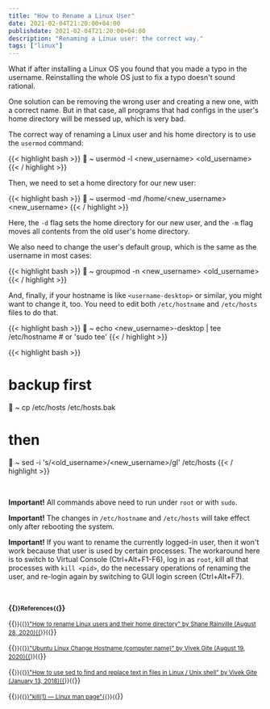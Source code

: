 ```yaml
---
title: "How to Rename a Linux User"
date: 2021-02-04T21:20:00+04:00
publishdate: 2021-02-04T21:20:00+04:00
description: "Renaming a Linux user: the correct way."
tags: ["linux"]
---
```


What if after installing a Linux OS you found that you made a typo in the username. Reinstalling the whole OS just to fix a typo doesn't sound rational.

One solution can be removing the wrong user and creating a new one, with a correct name. But in that case, all programs that had configs in the user's home directory will be messed up, which is very bad. 

The correct way of renaming a Linux user and his home directory is to use the `usermod` command:

{{< highlight bash >}}
🚀 ~ usermod -l <new_username> <old_username>
{{< / highlight >}}

Then, we need to set a home directory for our new user:

{{< highlight bash >}}
🚀 ~ usermod -md /home/<new_username> <new_username>
{{< / highlight >}}

Here, the `-d` flag sets the home directory for our new user, and the `-m` flag moves all contents from the old user's home directory.

We also need to change the user's default group, which is the same as the username in most cases:

{{< highlight bash >}}
🚀 ~ groupmod -n <new_username> <old_username>
{{< / highlight >}}

And, finally, if your hostname is like `<username-desktop>` or similar, you might want to change it, too. You need to edit both `/etc/hostname` and `/etc/hosts` files to do that.

{{< highlight bash >}}
🚀 ~ echo <new_username>-desktop | tee /etc/hostname # or 'sudo tee'
{{< / highlight >}}

{{< highlight bash >}}
# backup first
🚀 ~ cp /etc/hosts /etc/hosts.bak
# then
🚀 ~ sed -i 's/<old_username>/<new_username>/gI' /etc/hosts
{{< / highlight >}}

&nbsp;

**Important!** All commands above need to run under `root` or with `sudo`.

**Important!** The changes in `/etc/hostname` and `/etc/hosts` will take effect only after rebooting the system.

**Important!** If you want to rename the currently logged-in user, then it won't work because that user is used by certain processes. The workaround here is to switch to Virtual Console (Ctrl+Alt+F1-F6), log in as `root`, kill all that processes with `kill <pid>`, do the necessary operations of renaming the user, and re-login again by switching to GUI login screen (Ctrl+Alt+F7).

&nbsp;

**{{<small>}}References{{</small>}}**

{{<small>}}{{<a href="https://www.serverlab.ca/tutorials/linux/administration-linux/how-to-rename-linux-users-and-their-home-directory/" target="_blank" rel="noopener noreferrer">}}"How to rename Linux users and their home directory" by Shane Rainville (August 28, 2020){{</a>}}{{</small>}}&nbsp;

{{<small>}}{{<a href="https://www.cyberciti.biz/faq/ubuntu-change-hostname-command/" target="_blank" rel="noopener noreferrer">}}"Ubuntu Linux Change Hostname (computer name)" by Vivek Gite (August 19, 2020){{</a>}}{{</small>}}&nbsp;

{{<small>}}{{<a href="https://www.cyberciti.biz/faq/how-to-use-sed-to-find-and-replace-text-in-files-in-linux-unix-shell/" target="_blank" rel="noopener noreferrer">}}"How to use sed to find and replace text in files in Linux / Unix shell" by Vivek Gite (January 13, 2018){{</a>}}{{</small>}}&nbsp;

{{<small>}}{{<a href="https://linux.die.net/man/1/kill" target="_blank" rel="noopener noreferrer">}}"kill(1) — Linux man page"{{</a>}}{{</small>}}
